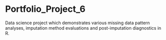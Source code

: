 # Portfolio_Project_6
Data science project which demonstrates various missing data pattern analyses, imputation method evaluations and post-imputation diagnostics in R.
